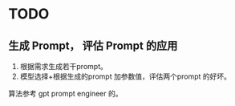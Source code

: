 # TODO
## 生成 Prompt， 评估 Prompt 的应用
1. 根据需求生成若干prompt。
2. 模型选择+根据生成的prompt 加参数值，评估两个prompt 的好坏。

算法参考 gpt prompt engineer 的。